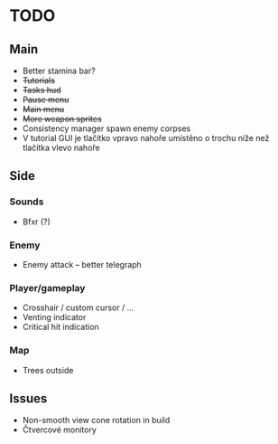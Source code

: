 # TODO

## Main

* Better stamina bar?
* ~~Tutorials~~
* ~~Tasks hud~~
* ~~Pause menu~~
* ~~Main menu~~
* ~~More weapon sprites~~
* Consistency manager spawn enemy corpses
* V tutorial GUI je tlačítko vpravo nahoře umístěno o trochu níže než tlačítka vlevo nahoře

## Side

### Sounds

* Bfxr (?)

### Enemy

* Enemy attack – better telegraph

### Player/gameplay

* Crosshair / custom cursor / ...
* Venting indicator
* Critical hit indication

### Map

* Trees outside

## Issues

* Non-smooth view cone rotation in build
* Čtvercové monitory
